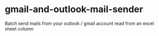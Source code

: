 # gmail-and-outlook-mail-sender
Batch send mails from your outlook / gmail account read from an excel sheet column
